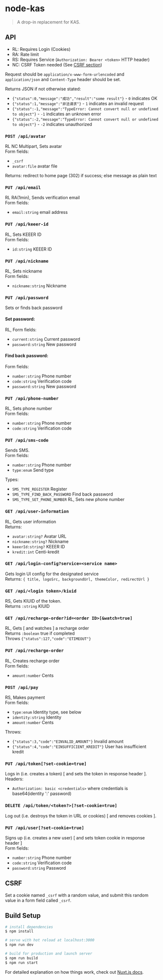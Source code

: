 # node-kas

> A drop-in replacement for KAS.

## API

- RL: Requires Login (Cookies)
- RA: Rate limit
- RS: Requires Service (`Authorization: Bearer <token>` HTTP header)
- NC: CSRF Token needed (See [CSRF section](#csrf))

Request should be `application/x-www-form-urlencoded` and `application/json` and `Content-Type` header should be set.

Returns JSON if not otherwise stated:
- `{"status":0,"message":"成功","result":"some result"}` - `0` indicates OK
- `{"status":1,"message":"非法请求"}` - `1` indicates an invalid request
- `{"status":-1,"message":"TypeError: Cannot convert null or undefined to object"}` - `-1` indicates an unknown error
- `{"status":-2,"message":"TypeError: Cannot convert null or undefined to object"}` - `-2` indicates unauthorized

### `POST /api/avatar`
RL NC Multipart, Sets avatar    
Form fields:
- `_csrf`
- `avatar:file` avatar file

Returns: redirect to home page (302) if success; else message as plain text

### `PUT /api/email`
RL RA(1min), Sends verification email    
Form fields:
- `email:string` email address

### `PUT /api/keeer-id`
RL, Sets KEEER ID    
Form fields:
- `id:string` KEEER ID

### `PUT /api/nickname`
RL, Sets nickname    
Form fields:
- `nickname:string` Nickname

### `PUT /api/password`
Sets or finds back password

#### Set password:
RL, Form fields:
- `current:string` Current password
- `password:string` New password

#### Find back password:
Form fields:
- `number:string` Phone number
- `code:string` Verification code
- `password:string` New password

### `PUT /api/phone-number`
RL, Sets phone number    
Form fields:
- `number:string` Phone number
- `code:string` Verification code

### `PUT /api/sms-code`
Sends SMS.    
Form fields:
- `number:string` Phone number
- `type:enum` Send type

Types:
- `SMS_TYPE_REGISTER` Register
- `SMS_TYPE_FIND_BACK_PASSWORD` Find back password
- `SMS_TYPE_SET_PHONE_NUMBER` RL, Sets new phone number

### `GET /api/user-information`
RL, Gets user information    
Returns:
- `avatar:string?` Avatar URL
- `nickname:string?` Nickname
- `keeerId:string?` KEEER ID
- `kredit:int` Centi-kredit

### `GET /api/login-config?service=<service name>`
Gets login UI config for the designated service    
Returns: `{ title, logoSrc, backgroundUrl, themeColor, redirectUrl }`

### `GET /api/<login token>/kiuid`
RS, Gets KIUID of the token.    
Returns `:string` KIUID

### `GET /api/recharge-order?id=<order ID>[&watch=true]`
RL, Gets [ and watches ] a recharge order    
Returns `:boolean` true if completed    
Throws `{"status":127,"code":"ETIMEOUT"}`

### `PUT /api/recharge-order`
RL, Creates recharge order    
Form fields:
- `amount:number` Cents

### `POST /api/pay`
RS, Makes payment    
Form fields:
- `type:enum` Identity type, see below
- `identity:string` Identity
- `amount:number` Cents

Throws: 
- `{"status":3,"code":"EINVALID_AMOUNT"}` Invalid amount
- `{"status":4,"code":"EINSUFFICIENT_KREDIT"}` User has insufficient kredit

### `PUT /api/token[?set-cookie=true]`
Logs in (i.e. creates a token) [ and sets the token in response header ].    
Headers:
- `Authorization: basic <credentials>` where credentials is base64(identity ':' password)

### `DELETE /api/token/<token?>[?set-cookie=true]`
Log out (i.e. destroys the token in URL or cookies) [ and removes cookies ].

### `PUT /api/user[?set-cookie=true]`
Signs up (i.e. creates a new user) [ and sets token cookie in response header ]    
Form fields:
- `number:string` Phone number
- `code:string` Verification code
- `password:string` Password

## CSRF
Set a cookie named `_csrf` with a random value, and submit this random value in a form field called `_csrf`.

## Build Setup

```bash
# install dependencies
$ npm install

# serve with hot reload at localhost:3000
$ npm run dev

# build for production and launch server
$ npm run build
$ npm run start
```

For detailed explanation on how things work, check out [Nuxt.js docs](https://nuxtjs.org).
